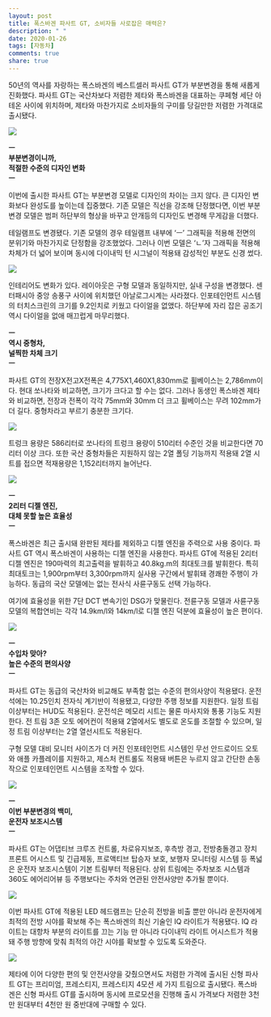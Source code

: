 ```yaml
---
layout: post
title: 폭스바겐 파사트 GT, 소비자들 사로잡은 매력은?
description: " "
date: 2020-01-26
tags: [자동차]
comments: true
share: true
---
```



50년의 역사를 자랑하는 폭스바겐의 베스트셀러 파사트 GT가 부분변경을 통해 새롭게 진화했다. 파사트 GT는 국산차보다 저렴한 제타와 폭스바겐을 대표하는 쿠페형 세단 아테온 사이에 위치하며, 제타와 마찬가지로 소비자들의 구미를 당길만한 저렴한 가격대로 출시됐다.

![](https://post-phinf.pstatic.net/MjAyMTAxMDZfODUg/MDAxNjA5OTExMDc3Mzcw.ncE7J-o-Y1ueuFy9gSIju16dfog-b88P6GTBLVPbMBUg.K9tYBKebBf_UhruucdrGktKdtnjXW7UbQ0YEdliO4EAg.JPEG/Volkswagen-Passat-2020-1280-03_copy.jpg?type=w1200)

**ㅡ**  
**부분변경이니까,**  
**적절한 수준의 디자인 변화**  
**ㅡ**  
  
이번에 출시한 파사트 GT는 부분변경 모델로 디자인의 차이는 크지 않다. 큰 디자인 변화보다 완성도를 높이는데 집중했다. 기존 모델은 직선을 강조해 단정했다면, 이번 부분변경 모델은 범퍼 하단부의 형상을 바꾸고 안개등의 디자인도 변경해 무게감을 더했다.

테일램프도 변경됐다. 기존 모델의 경우 테일램프 내부에 ‘ㅡ’ 그래픽을 적용해 전면의 분위기와 마찬가지로 단정함을 강조했었다. 그러나 이번 모델은 ‘ㄴ’자 그래픽을 적용해 차체가 더 넓어 보이며 동시에 다이내믹 턴 시그널이 적용돼 감성적인 부분도 신경 썼다.

![](https://post-phinf.pstatic.net/MjAyMTAxMDZfMTI0/MDAxNjA5OTExNDk1MTE3.59PvwtAKLgaZH9ya-EIzqIl_IgA-Wy7KlEz70yjqsYYg.p8CLvXxRIxvhcU3aEnJql9q3XT77otELgwhE-CDeTqcg.JPEG/%ED%8F%AD%EC%8A%A4%EB%B0%94%EA%B2%90_%EB%89%B4_%EC%8A%A4%EB%A7%88%ED%8A%B8_%EB%B9%84%EC%A7%80%EB%8B%88%EC%8A%A4_%EC%84%B8%EB%8B%A8_%EC%8B%A0%ED%98%95_%ED%8C%8C%EC%82%AC%ED%8A%B8_GT_%EC%8B%A4%EB%82%B4_copy.jpg?type=w1200)

인테리어도 변화가 있다. 레이아웃은 구형 모델과 동일하지만, 실내 구성을 변경했다. 센터패시아 중앙 송풍구 사이에 위치했던 아날로그시계는 사라졌다. 인포테인먼트 시스템의 터치스크린의 크기를 9.2인치로 키웠고 다이얼을 없앴다. 하단부에 자리 잡은 공조기 역시 다이얼을 없애 매끄럽게 마무리했다.

**ㅡ**  
**역시 중형차,**  
**널찍한 차체 크기**  
**ㅡ**  
  
파사트 GT의 전장X전고X전폭은 4,775X1,460X1,830mm로 휠베이스는 2,786mm이다. 현대 쏘나타와 비교하면, 크기가 크다고 할 수는 없다. 그러나 동생인 폭스바겐 제타와 비교하면, 전장과 전폭이 각각 75mm와 30mm 더 크고 휠베이스는 무려 102mm가 더 길다. 중형차라고 부르기 충분한 크기다.

![](https://post-phinf.pstatic.net/MjAyMTAxMDZfMjkw/MDAxNjA5OTExMjc4ODky.vCDIq6ru5Eq4v-VBvd6hbhyTfdh9gmsvMUYcxT5xVnQg._jMGugV7uezvO4QL7hbzDoF4eBhsKf-mKB1AnbR-90Eg.JPEG/Volkswagen-Passat-2020-1280-22_copy.jpg?type=w1200)

트렁크 용량은 586리터로 쏘나타의 트렁크 용량이 510리터 수준인 것을 비교한다면 70리터 이상 크다. 또한 국산 중형차들은 지원하지 않는 2열 폴딩 기능까지 적용돼 2열 시트를 접으면 적재용량은 1,152리터까지 늘어난다.

![](https://post-phinf.pstatic.net/MjAyMTAxMDZfNzYg/MDAxNjA5OTExMzUyNDcy.bkzz_faij31DntIN_P6O580x8w0VlZuXg4CFK6pxkdgg.I9m_d-_AqY85weCjAohanOulab3esXaOFqVlTUS409Eg.JPEG/Volkswagen-Passat-2020-1280-05_copy.jpg?type=w1200)

**ㅡ**  
**2리터 디젤 엔진,**  
**대체 못할 높은 효율성**  
**ㅡ**  
  
폭스바겐은 최근 출시돼 완판된 제타를 제외하고 디젤 엔진을 주력으로 사용 중이다. 파사트 GT 역시 폭스바겐이 사용하는 디젤 엔진을 사용한다. 파사트 GT에 적용된 2리터 디젤 엔진은 190마력의 최고출력을 발휘하고 40.8kg.m의 최대토크를 발휘한다. 특히 최대토크는 1,900rpm부터 3,300rpm까지 실사용 구간에서 발휘돼 경쾌한 주행이 가능하다. 동급의 국산 모델에는 없는 전사식 사륜구동도 선택 가능하다.

여기에 효율성을 위한 7단 DCT 변속기인 DSG가 맞물린다. 전륜구동 모델과 사륜구동 모델의 복합연비는 각각 14.9km/l와 14km/l로 디젤 엔진 덕분에 효율성이 높은 편이다.

![](https://post-phinf.pstatic.net/MjAyMTAxMDZfODUg/MDAxNjA5OTExNzEwMDcx.mraVFLPMgrw_WTfjJ54MPbZLEYDtQK0cpSfmCgmi_mog.trPqWf7ZikyQUkoMjabQp1uB4SFapSl8AMZdAl5s86Mg.JPEG/%ED%8F%AD%EC%8A%A4%EB%B0%94%EA%B2%90_%EB%89%B4_%EC%8A%A4%EB%A7%88%ED%8A%B8_%EB%B9%84%EC%A7%80%EB%8B%88%EC%8A%A4_%EC%84%B8%EB%8B%A8_%EC%8B%A0%ED%98%95_%ED%8C%8C%EC%82%AC%ED%8A%B8_GT_%283%29_copy.jpg?type=w1200)

**ㅡ**  
**수입차 맞아?**  
**높은 수준의 편의사양**  
**ㅡ**  
  
파사트 GT는 동급의 국산차와 비교해도 부족함 없는 수준의 편의사양이 적용됐다. 운전석에는 10.25인치 전자식 계기반이 적용됐고, 다양한 주행 정보를 지원한다. 일정 트림 이상부터는 HUD도 적용된다. 운전석은 메모리 시트는 물론 마사지와 통풍 기능도 지원한다. 전 트림 3존 오토 에어컨이 적용돼 2열에서도 별도로 온도를 조절할 수 있으며, 일정 트림 이상부터는 2열 열선시트도 적용된다.

구형 모델 대비 모니터 사이즈가 더 커진 인포테인먼트 시스템인 무선 안드로이드 오토와 애플 카플레이를 지원하고, 제스처 컨트롤도 적용돼 버튼은 누르지 않고 간단한 손동작으로 인포테인먼트 시스템을 조작할 수 있다.

![](https://post-phinf.pstatic.net/MjAyMTAxMDZfMjc5/MDAxNjA5OTExNjM4NTAz.Ta85KiL_OjXt5PKvpNGW0AESH22gkbfycip83WJQmjkg.mC5amy2fY7RL7uBFO0Dc1q3iTOCDU8SEQJb3SoVu4Cog.JPEG/%ED%8F%AD%EC%8A%A4%EB%B0%94%EA%B2%90_%EB%89%B4_%EC%8A%A4%EB%A7%88%ED%8A%B8_%EB%B9%84%EC%A7%80%EB%8B%88%EC%8A%A4_%EC%84%B8%EB%8B%A8_%EC%8B%A0%ED%98%95_%ED%8C%8C%EC%82%AC%ED%8A%B8_GT_%ED%8A%B8%EB%9E%98%EB%B8%94_%EC%96%B4%EC%8B%9C%EC%8A%A4%ED%8A%B8_copy.jpg?type=w1200)

**ㅡ**  
**이번 부분변경의 백미,**  
**운전자 보조시스템**  
**ㅡ**  
  
파사트 GT는 어댑티브 크루즈 컨트롤, 차로유지보조, 후측방 경고, 전방충돌경고 장치 프론트 어시스트 및 긴급제동, 프로액티브 탑승자 보호, 보행자 모니터링 시스템 등 폭넓은 운전자 보조시스템이 기본 트림부터 적용된다. 상위 트림에는 주차보조 시스템과 360도 에어리어뷰 등 주행보다는 주차와 연관된 안전사양만 추가될 뿐이다.

![](https://post-phinf.pstatic.net/MjAyMTAxMDZfMTEz/MDAxNjA5OTExMTM1MjMz.0L5XoruT4i32YhlMdHLVAyg1Va4bOG2_gGPFXEvZZlEg.YIbj17LI5CoER-9N6jLDayxV1ecO4OWkcqBGhtbx1A8g.JPEG/Volkswagen-Passat-2020-1280-24_copy.jpg?type=w1200)

이번 파사트 GT에 적용된 LED 헤드램프는 단순히 전방을 비출 뿐만 아니라 운전자에게 최적의 전방 시야를 확보해 주는 폭스바겐의 최신 기술인 IQ 라이트가 적용됐다. IQ 라이트는 대항차 부분의 라이트를 끄는 기능 만 아니라 다이내믹 라이트 어시스트가 적용돼 주행 방향에 맞춰 최적의 야간 시야를 확보할 수 있도록 도와준다.

![](https://post-phinf.pstatic.net/MjAyMTAxMDZfMjg3/MDAxNjA5OTExNTg5MzU1.5tfQ7cKmiJHIVmOiyU-SPblfxFWfgmO4Evb5FnrZkasg.2oPct5OcPbnipZrtFDYwH4xvkO1g5sA5qeL4GPjjTCog.JPEG/%ED%8F%AD%EC%8A%A4%EB%B0%94%EA%B2%90_%EB%89%B4_%EC%8A%A4%EB%A7%88%ED%8A%B8_%EB%B9%84%EC%A7%80%EB%8B%88%EC%8A%A4_%EC%84%B8%EB%8B%A8_%EC%8B%A0%ED%98%95_%ED%8C%8C%EC%82%AC%ED%8A%B8_GT_%284%29_copy.jpg?type=w1200)

제타에 이어 다양한 편의 및 안전사양을 갖췄으면서도 저렴한 가격에 출시된 신형 파사트 GT는 프리미엄, 프레스티지, 프레스티지 4모션 세 가지 트림으로 출시됐다. 폭스바겐은 신형 파사트 GT를 출시하며 동시에 프로모션을 진행해 출시 가격보다 저렴한 3천만 원대부터 4천만 원 중반대에 구매할 수 있다.
